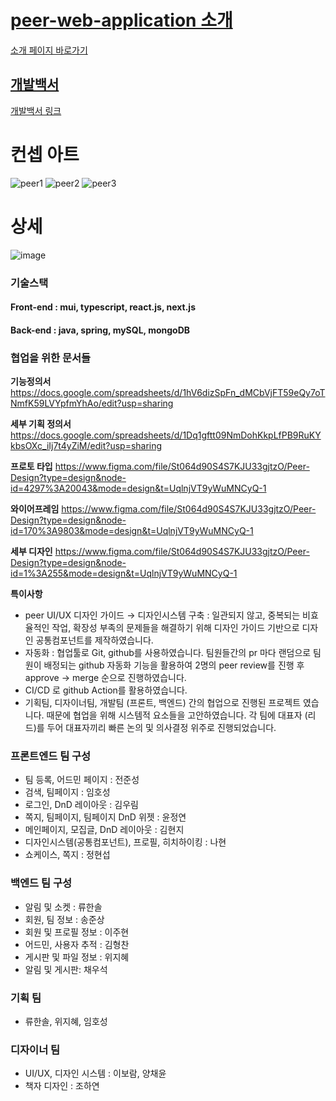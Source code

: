 # [peer-web-application 소개](https://peer-study.notion.site/peer-web-application-4357c6a2739348de9476e09b1f81cfce)
[소개 페이지 바로가기](https://peer-study.notion.site/peer-web-application-4357c6a2739348de9476e09b1f81cfce)

## [개발백서](https://drive.google.com/file/d/1yPsjwCqVCJryq3sThUn4MguhNuakDRFa/view?usp=drive_link)
[개발백서 링크](https://drive.google.com/file/d/1yPsjwCqVCJryq3sThUn4MguhNuakDRFa/view?usp=drive_link)

# 컨셉 아트
![peer1](https://github.com/joonseong11/Peer-Frontend/assets/87654307/2a92d7df-4595-421a-841a-553c32539ed7)
![peer2](https://github.com/joonseong11/Peer-Frontend/assets/87654307/12d1fd8a-a334-40bc-8ded-e1f6837f5f1e)
![peer3](https://github.com/joonseong11/Peer-Frontend/assets/87654307/c3d53d18-98d2-4921-9fec-abf0db6fa670)

# 상세
![image](https://github.com/peer-42seoul/Peer-Frontend/assets/87654307/eec4a32b-3768-49c0-9677-67e4a96455a0)
### 기술스택
#### Front-end : mui, typescript, react.js, next.js
#### Back-end : java, spring, mySQL, mongoDB

### 협업을 위한 문서들

**기능정의서** https://docs.google.com/spreadsheets/d/1hV6dizSpFn_dMCbVjFT59eQy7oTNmfK59LVYpfmYhAo/edit?usp=sharing

**세부 기획 정의서** https://docs.google.com/spreadsheets/d/1Dq1gftt09NmDohKkpLfPB9RuKYkbsOXc_iIj7t4yZiM/edit?usp=sharing

**프로토 타입**
https://www.figma.com/file/St064d90S4S7KJU33gjtzO/Peer-Design?type=design&node-id=4297%3A20043&mode=design&t=UqlnjVT9yWuMNCyQ-1

**와이어프레임** 
https://www.figma.com/file/St064d90S4S7KJU33gjtzO/Peer-Design?type=design&node-id=170%3A9803&mode=design&t=UqlnjVT9yWuMNCyQ-1

**세부 디자인**
https://www.figma.com/file/St064d90S4S7KJU33gjtzO/Peer-Design?type=design&node-id=1%3A255&mode=design&t=UqlnjVT9yWuMNCyQ-1

**특이사항**
- peer UI/UX 디자인 가이드 → 디자인시스템 구축 : 일관되지 않고, 중복되는 비효율적인 작업, 확장성 부족의 문제들을 해결하기 위해 디자인 가이드 기반으로 디자인 공통컴포넌트를 제작하였습니다.
- 자동화 : 협업툴로 Git, github를 사용하였습니다. 팀원들간의 pr 마다 랜덤으로 팀원이 배정되는 github 자동화 기능을 활용하여 2명의 peer review를 진행 후 approve → merge 순으로 진행하였습니다.
- CI/CD 로 github Action를 활용하였습니다.
- 기획팀, 디자이너팀, 개발팀 (프론트, 백엔드) 간의 협업으로 진행된 프로젝트 였습니다. 때문에 협업을 위해 시스템적 요소들을 고안하였습니다. 각 팀에 대표자 (리드)를 두어 대표자끼리 빠른 논의 및  의사결정 위주로 진행되었습니다.

### 프론트엔드 팀 구성
- 팀 등록, 어드민 페이지 : 전준성
- 검색, 팀페이지 : 임호성
- 로그인, DnD 레이아웃 : 김우림
- 쪽지, 팀페이지, 팀페이지 DnD 위젯 : 윤정연
- 메인페이지, 모집글, DnD 레이아웃 : 김현지
- 디자인시스템(공통컴포넌트), 프로필, 히치하이킹 : 나현
- 쇼케이스, 쪽지 : 정현섭

### 백엔드 팀 구성
- 알림 및 소켓 : 류한솔
- 회원, 팀 정보 : 송준상
- 회원 및 프로필 정보 : 이주현
- 어드민, 사용자 추적 : 김형찬
- 게시판 및 파일 정보 : 위지혜
- 알림 및 게시판: 채우석

### 기획 팀
- 류한솔, 위지혜, 임호성

### 디자이너 팀
- UI/UX, 디자인 시스템 : 이보람, 양채윤
- 책자 디자인 : 조하연

